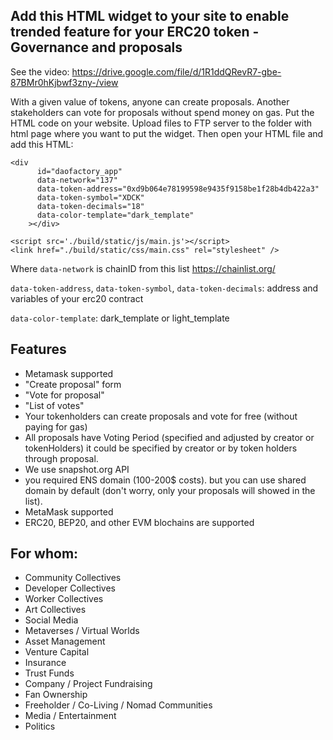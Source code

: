 ## Add this HTML widget to your site to enable trended feature for your ERC20 token - Governance and proposals 

See the video:  https://drive.google.com/file/d/1R1ddQRevR7-gbe-87BMr0hKjbwf3zny-/view


With a given value of tokens, anyone can create proposals. Another stakeholders can vote for proposals without spend money on gas. Put the HTML code on your website. Upload files to FTP server to the folder with html page where you want to put the widget. Then open your HTML file and add this HTML: 

```
<div
      id="daofactory_app"
      data-network="137"
      data-token-address="0xd9b064e78199598e9435f9158be1f28b4db422a3"
      data-token-symbol="XDCK"
      data-token-decimals="18"
      data-color-template="dark_template"
    ></div>

<script src='./build/static/js/main.js'></script> 
<link href="./build/static/css/main.css" rel="stylesheet" /> 
```

Where 
`data-network` is chainID from this list https://chainlist.org/ 

`data-token-address`, `data-token-symbol`, `data-token-decimals`: address and variables of your erc20 contract

`data-color-template`: dark_template or light_template

## Features
- Metamask supported
- "Create proposal" form  
- "Vote for proposal" 
- "List of votes" 
- Your tokenholders can create proposals and vote for free (without paying for gas)
- All proposals have Voting Period (specified and adjusted by creator or tokenHolders) it could be specified by creator or by token holders through proposal.
- We use snapshot.org API
- you required ENS domain (100-200$ costs). but you can use shared domain by default (don't worry, only your proposals will showed in the list).  
- MetaMask supported
- ERC20, BEP20, and other EVM blochains are supported

## For whom: 
- Community Collectives
- Developer Collectives
- Worker Collectives
- Art Collectives
- Social Media
- Metaverses / Virtual Worlds
- Asset Management
- Venture Capital
- Insurance
- Trust Funds
- Company / Project Fundraising
- Fan Ownership
- Freeholder / Co-Living / Nomad Communities
- Media / Entertainment
- Politics

